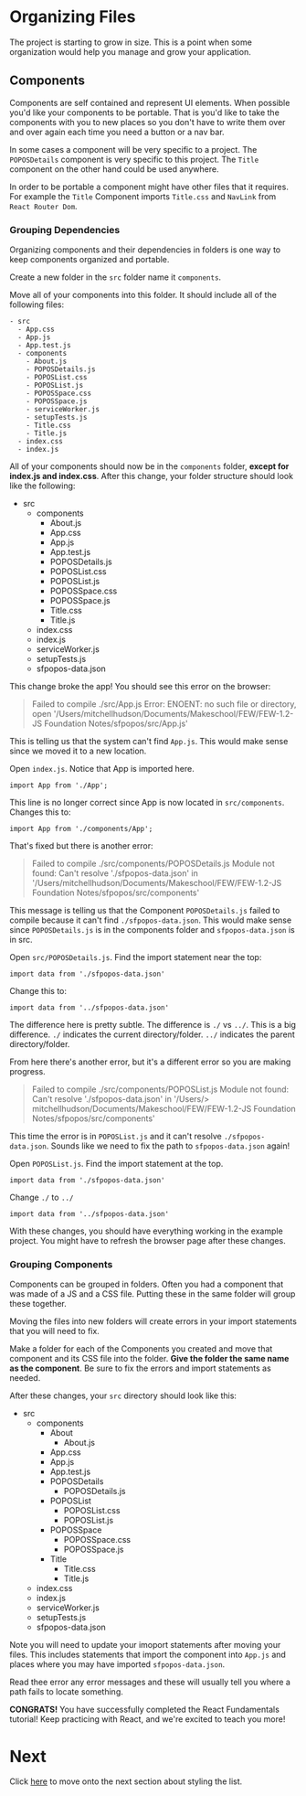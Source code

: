 # Organizing Files

The project is starting to grow in size. This is a point when some organization would help you manage and grow your application.

## Components

Components are self contained and represent UI elements. When possible you'd like your components to be portable. That is you'd like to take the components with you to new places so you don't have to write them over and over again each time you need a button or a nav bar.

In some cases a component will be very specific to a project. The `POPOSDetails` component is very specific to this project. The `Title` component on the other hand could be used anywhere.

In order to be portable a component might have other files that it requires. For example the `Title` Component imports `Title.css` and `NavLink` from `React Router Dom`.

### Grouping Dependencies

Organizing components and their dependencies in folders is one way to keep components organized and portable.

Create a new folder in the `src` folder name it `components`.

Move all of your components into this folder. It should include all of the following files:

```
- src
  - App.css
  - App.js
  - App.test.js
  - components
    - About.js
    - POPOSDetails.js
    - POPOSList.css
    - POPOSList.js
    - POPOSSpace.css
    - POPOSSpace.js
    - serviceWorker.js
    - setupTests.js
    - Title.css
    - Title.js
  - index.css
  - index.js
```

All of your components should now be in the `components` folder, **except for index.js and index.css**. After this change, your folder structure should look like the following:

- src
  - components
    - About.js
    - App.css
    - App.js
    - App.test.js
    - POPOSDetails.js
    - POPOSList.css
    - POPOSList.js
    - POPOSSpace.css
    - POPOSSpace.js
    - Title.css
    - Title.js
  - index.css
  - index.js
  - serviceWorker.js
  - setupTests.js
  - sfpopos-data.json

This change broke the app! You should see this error on the browser:

> Failed to compile
> ./src/App.js
> Error: ENOENT: no such file or directory, open '/Users/mitchellhudson/Documents/Makeschool/FEW/FEW-1.2-JS Foundation Notes/sfpopos/src/App.js'

This is telling us that the system can't find `App.js`. This would make sense since we moved it to a new location.

Open `index.js`. Notice that App is imported here.

`import App from './App';`

This line is no longer correct since App is now located in `src/components`. Changes this to:

`import App from './components/App';`

That's fixed but there is another error:

> Failed to compile
> ./src/components/POPOSDetails.js
> Module not found: Can't resolve './sfpopos-data.json' in '/Users/mitchellhudson/Documents/Makeschool/FEW/FEW-1.2-JS Foundation Notes/sfpopos/src/components'

This message is telling us that the Component `POPOSDetails.js` failed to compile because it can't find `./sfpopos-data.json`. This would make sense since `POPOSDetails.js` is in the components folder and `sfpopos-data.json` is in src.

Open `src/POPOSDetails.js`. Find the import statement near the top:

`import data from './sfpopos-data.json'`

Change this to:

`import data from '../sfpopos-data.json'`

The difference here is pretty subtle. The difference is `./` vs `../`. This is a big difference. `./` indicates the current directory/folder. `../` indicates the parent directory/folder.

From here there's another error, but it's a different error so you are making progress.

> Failed to compile
> ./src/components/POPOSList.js
> Module not found: Can't resolve './sfpopos-data.json' in '/Users/> mitchellhudson/Documents/Makeschool/FEW/FEW-1.2-JS Foundation Notes/sfpopos/src/components'

This time the error is in `POPOSList.js` and it can't resolve `./sfpopos-data.json`. Sounds like we need to fix the path to `sfpopos-data.json` again!

Open `POPOSList.js`. Find the import statement at the top.

`import data from './sfpopos-data.json'`

Change `./` to `../`

`import data from '../sfpopos-data.json'`

With these changes, you should have everything working in the example project. You might have to refresh the browser page after these changes.

### Grouping Components

Components can be grouped in folders. Often you had a component that was made of a JS and a CSS file. Putting these in the same folder will group these together.

Moving the files into new folders will create errors in your import statements that you will need to fix.

Make a folder for each of the Components you created and move that component and its CSS file into the folder. **Give the folder the same name as the component**. Be sure to fix the errors and import statements as needed.

After these changes, your `src` directory should look like this:

- src
  - components
    - About
      - About.js
    - App.css
    - App.js
    - App.test.js
    - POPOSDetails
      - POPOSDetails.js
    - POPOSList
      - POPOSList.css
      - POPOSList.js
    - POPOSSpace
      - POPOSSpace.css
      - POPOSSpace.js
    - Title
      - Title.css
      - Title.js
  - index.css
  - index.js
  - serviceWorker.js
  - setupTests.js
  - sfpopos-data.json

Note you will need to update your imoport statements after moving your files. This includes statements that import the component into `App.js` and places where you may have imported `sfpopos-data.json`.

Read thee error any error messages and these will usually tell you where a path fails to locate something.

**CONGRATS!** You have successfully completed the React Fundamentals tutorial! Keep practicing with React, and we're excited to teach you more!

# Next

Click [here](../P07-Style-the-List/) to move onto the next section about styling the list.
